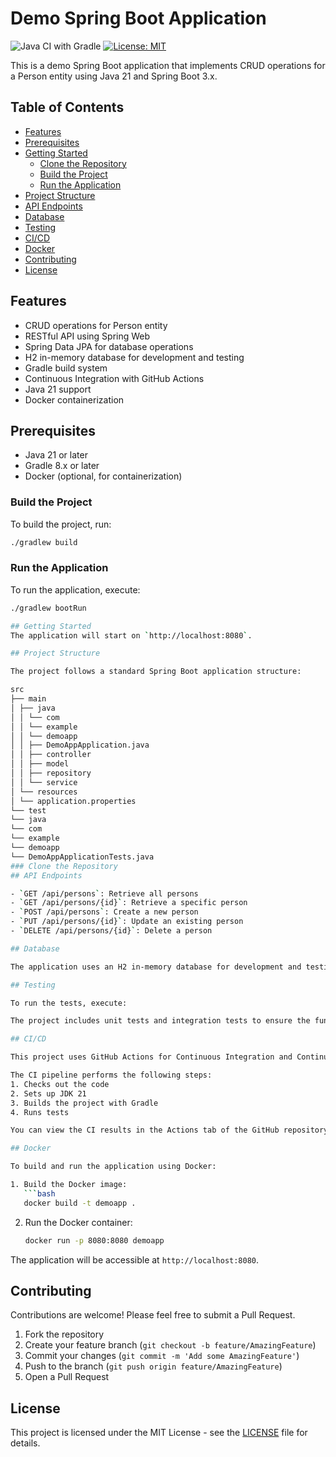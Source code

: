 # Demo Spring Boot Application

![Java CI with Gradle](https://github.com/mderouet/DemoApp/workflows/Java%20CI%20with%20Gradle/badge.svg)
[![License: MIT](https://img.shields.io/badge/License-MIT-yellow.svg)](https://opensource.org/licenses/MIT)

This is a demo Spring Boot application that implements CRUD operations for a Person entity using Java 21 and Spring Boot 3.x.

## Table of Contents

- [Features](#features)
- [Prerequisites](#prerequisites)
- [Getting Started](#getting-started)
  - [Clone the Repository](#clone-the-repository)
  - [Build the Project](#build-the-project)
  - [Run the Application](#run-the-application)
- [Project Structure](#project-structure)
- [API Endpoints](#api-endpoints)
- [Database](#database)
- [Testing](#testing)
- [CI/CD](#cicd)
- [Docker](#docker)
- [Contributing](#contributing)
- [License](#license)

## Features

- CRUD operations for Person entity
- RESTful API using Spring Web
- Spring Data JPA for database operations
- H2 in-memory database for development and testing
- Gradle build system
- Continuous Integration with GitHub Actions
- Java 21 support
- Docker containerization

## Prerequisites

- Java 21 or later
- Gradle 8.x or later
- Docker (optional, for containerization)



### Build the Project

To build the project, run:
```bash
./gradlew build
```

### Run the Application

To run the application, execute:
```bash
./gradlew bootRun

## Getting Started
The application will start on `http://localhost:8080`.

## Project Structure

The project follows a standard Spring Boot application structure:

src
├── main
│ ├── java
│ │ └── com
│ │ └── example
│ │ └── demoapp
│ │ ├── DemoAppApplication.java
│ │ ├── controller
│ │ ├── model
│ │ ├── repository
│ │ └── service
│ └── resources
│ └── application.properties
└── test
└── java
└── com
└── example
└── demoapp
└── DemoAppApplicationTests.java
### Clone the Repository
## API Endpoints

- `GET /api/persons`: Retrieve all persons
- `GET /api/persons/{id}`: Retrieve a specific person
- `POST /api/persons`: Create a new person
- `PUT /api/persons/{id}`: Update an existing person
- `DELETE /api/persons/{id}`: Delete a person

## Database

The application uses an H2 in-memory database for development and testing purposes. The database is automatically configured by Spring Boot.

## Testing

To run the tests, execute:

The project includes unit tests and integration tests to ensure the functionality of the application.

## CI/CD

This project uses GitHub Actions for Continuous Integration and Continuous Deployment. The workflow is defined in `.github/workflows/gradle.yml`.

The CI pipeline performs the following steps:
1. Checks out the code
2. Sets up JDK 21
3. Builds the project with Gradle
4. Runs tests

You can view the CI results in the Actions tab of the GitHub repository.

## Docker

To build and run the application using Docker:

1. Build the Docker image:
   ```bash
   docker build -t demoapp .
   ```

2. Run the Docker container:
   ```bash
   docker run -p 8080:8080 demoapp
   ```

The application will be accessible at `http://localhost:8080`.

## Contributing

Contributions are welcome! Please feel free to submit a Pull Request.

1. Fork the repository
2. Create your feature branch (`git checkout -b feature/AmazingFeature`)
3. Commit your changes (`git commit -m 'Add some AmazingFeature'`)
4. Push to the branch (`git push origin feature/AmazingFeature`)
5. Open a Pull Request

## License

This project is licensed under the MIT License - see the [LICENSE](LICENSE) file for details.